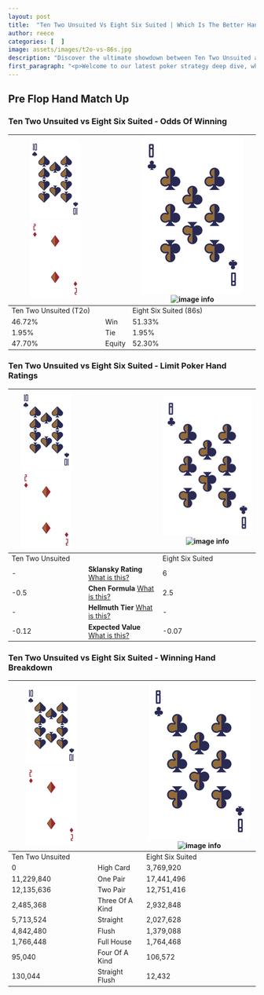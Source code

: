 ```yaml
---
layout: post
title:  "Ten Two Unsuited Vs Eight Six Suited | Which Is The Better Hand In Poker? A Complete Guide"
author: reece
categories: [  ]
image: assets/images/t2o-vs-86s.jpg
description: "Discover the ultimate showdown between Ten Two Unsuited and Eight Six Suited in poker! Uncover the odds, strategies, and scenarios where one hand triumphs over the other. Get ready to up your poker game with this thrilling analysis."
first_paragraph: "<p>Welcome to our latest poker strategy deep dive, where we're pitting two distinct hands against each other in a high-stakes showdown: Ten Two Unsuited vs Eight Six Suited.</p><p>In the dynamic world of poker, every decision counts, and knowing which hand holds the upper hand is key to your success at the table.</p><p>In this article, we'll dissect these two hands, explore the scenarios where one dominates the other, and equip you with the knowledge to make strategic choices that can tip the odds in your favor.</p><p>Get ready to unravel the intriguing dynamics of these poker hands and elevate your game to new heights.</p>"
---
```




[comment]: # (sp0)

## Pre Flop Hand Match Up

<div class="table hand-ratings" markdown="1"> 



### Ten Two Unsuited vs Eight Six Suited - Odds Of Winning


    
| ![image info](assets/images/hand1/T.png) ![image info](assets/images/hand1/2o.png) |  | ![image info](assets/images/hand2/8.png) ![image info](assets/images/hand2/6s.png) |
| -------- | -------- | -------- |
| Ten Two Unsuited (T2o) |  | Eight Six Suited (86s) |
| 46.72% | Win | 51.33% |
| 1.95% | Tie | 1.95% |
| 47.70% | Equity | 52.30% |




[comment]: # (sp1)



### Ten Two Unsuited vs Eight Six Suited - Limit Poker Hand Ratings


    
| ![image info](assets/images/hand1/T.png) ![image info](assets/images/hand1/2o.png) |  | ![image info](assets/images/hand2/8.png) ![image info](assets/images/hand2/6s.png) |
| -------- | -------- | -------- |
| Ten Two Unsuited |  | Eight Six Suited |
| - | **Sklansky Rating** [What is this?](/sklansky-rating-explained) | 6 |
| -0.5 | **Chen Formula** [What is this?](/chen-formula-explained) | 2.5 |
| - | **Hellmuth Tier** [What is this?](/Hellmuth-tier-explained) | - |
| -0.12 | **Expected Value** [What is this?](/expected-value-explained) | -0.07 |




[comment]: # (sp2)



### Ten Two Unsuited vs Eight Six Suited - Winning Hand Breakdown


    
| ![image info](assets/images/hand1/T.png) ![image info](assets/images/hand1/2o.png) |  | ![image info](assets/images/hand2/8.png) ![image info](assets/images/hand2/6s.png) |
| -------- | -------- | -------- |
| Ten Two Unsuited |  | Eight Six Suited |
| 0 | High Card | 3,769,920 |
| 11,229,840 | One Pair | 17,441,496 |
| 12,135,636 | Two Pair | 12,751,416 |
| 2,485,368 | Three Of A Kind | 2,932,848 |
| 5,713,524 | Straight | 2,027,628 |
| 4,842,480 | Flush | 1,379,088 |
| 1,766,448 | Full House | 1,764,468 |
| 95,040 | Four Of A Kind | 106,572 |
| 130,044 | Straight Flush | 12,432 |




[comment]: # (sp3)



</div>

[comment]: # (sp4)



[comment]: # (sp5)

